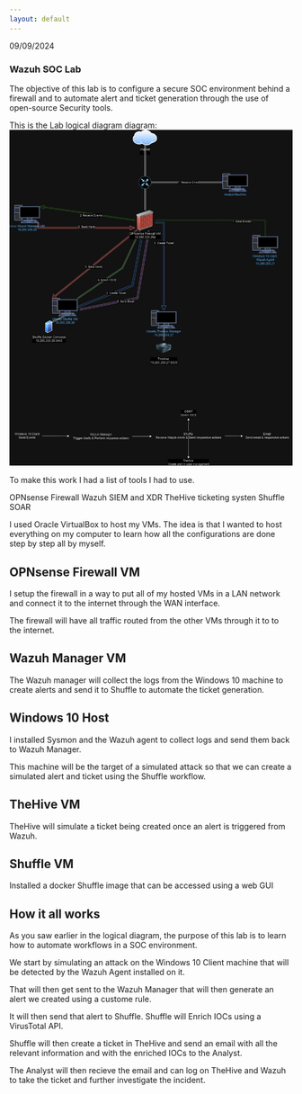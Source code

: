 ```yaml
---
layout: default
---
```

09/09/2024

### Wazuh SOC Lab

The objective of this lab is  to configure a secure SOC environment behind a firewall and to automate alert and ticket generation through the use of open-source Security tools.

This is the Lab logical diagram diagram:
![Labdiagram](labdiagram.jpg)


To make this work I had a list of tools I had to use.

OPNsense Firewall
Wazuh SIEM and XDR
TheHive ticketing systen
Shuffle SOAR


I used Oracle VirtualBox to host my VMs. The idea is that I wanted to host everything on my computer to learn how all the configurations are done step by step all by myself.



## OPNsense Firewall VM



I setup the firewall in a way to put all of my hosted VMs in a LAN network and connect it to the internet through the WAN interface.

The firewall will have all traffic routed from the other VMs through it to to the internet.



## Wazuh Manager VM



The Wazuh manager will collect the logs from the Windows 10 machine to create alerts and send it to Shuffle to automate the ticket generation.



## Windows 10 Host



I installed Sysmon and the Wazuh agent to collect logs and send them back to Wazuh Manager.

This machine will be the target of a simulated attack so that we can create a simulated alert and ticket using the Shuffle workflow.



## TheHive VM



TheHive will simulate a ticket being created once an alert is triggered from Wazuh.



## Shuffle VM



Installed a docker Shuffle image that can be accessed using a web GUI



## How it all works

As you saw earlier in the logical diagram, the purpose of this lab is to learn how to automate workflows in a SOC environment.

We start by simulating an attack on the Windows 10 Client machine that will be detected by the Wazuh Agent installed on it.

That will then get sent to the Wazuh Manager that will then generate an alert we created using a custome rule.

It will then send that alert to Shuffle. Shuffle will Enrich IOCs using a VirusTotal API.

Shuffle will then create a ticket in TheHive and send an email with all the relevant information and with the enriched IOCs to the Analyst.

The Analyst will then recieve the email and can log on TheHive and Wazuh to take the ticket and further investigate the incident.

